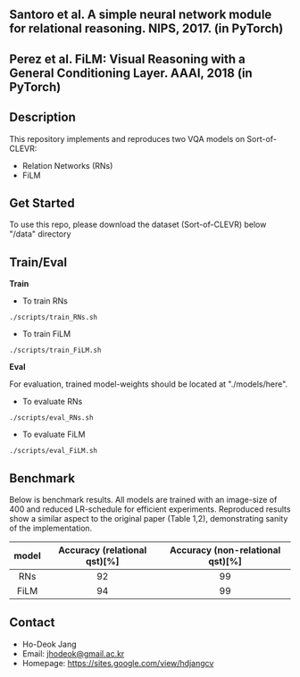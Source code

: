 ## Santoro et al. A simple neural network module for relational reasoning. NIPS, 2017. (in PyTorch)
## Perez et al. FiLM: Visual Reasoning with a General Conditioning Layer. AAAI, 2018 (in PyTorch)

## Description

This repository implements and reproduces two VQA models on Sort-of-CLEVR:
- Relation Networks (RNs)
- FiLM


## Get Started

To use this repo, please download the dataset (Sort-of-CLEVR) below "/data" directory


## Train/Eval

**Train**
- To train RNs
```Shell
./scripts/train_RNs.sh
```
- To train FiLM
```Shell
./scripts/train_FiLM.sh
```
**Eval**

For evaluation, trained model-weights should be located at "./models/here".

- To evaluate RNs
```Shell
./scripts/eval_RNs.sh
```
- To evaluate FiLM
```Shell
./scripts/eval_FiLM.sh
```


## Benchmark

Below is benchmark results. All models are trained with an image-size of 400 and reduced LR-schedule for efficient experiments. Reproduced results show a similar aspect to the original paper (Table 1,2), demonstrating sanity of the implementation.

|  model        | Accuracy (relational qst)[%] | Accuracy (non-relational qst)[%] |
|:----------:   | :-----:  | :-----: |
| RNs           |   92     |  99     | 
| FiLM          |   94     |  99     |


## Contact

- Ho-Deok Jang
- Email: jhodeok@gmail.ac.kr
- Homepage: https://sites.google.com/view/hdjangcv
